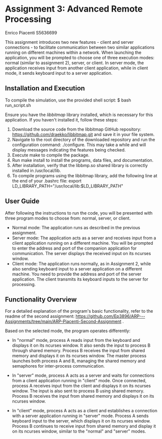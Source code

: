 # Assignment 3: Advanced Remote Processing

Enrico Piacenti S5636699

This assignment introduces two new features - client and server connections - to facilitate communication between two similar applications running on different machines within a network. When launching the application, you will be prompted to choose one of three execution modes: normal (similar to assignment 2), server, or client. In server mode, the application receives input from another client application, while in client mode, it sends keyboard input to a server application.

## Installation and Execution

To compile the simulation, use the provided shell script:
$ bash run_script.sh

Ensure you have the *libbitmap* library installed, which is necessary for this application. If you haven't installed it, follow these steps:
1. Download the source code from the libbitmap GitHub repository: https://github.com/draekko/libbitmap.git and save it in your file system.
2. Navigate to the root directory of the downloaded repository and run the configuration command: ./configure. This may take a while and will display messages indicating the features being checked.
3. Execute make to compile the package.
4. Run make install to install the programs, data files, and documentation.
5. After installation, verify that the libbmp.so shared library is correctly installed in /usr/local/lib.
6. To compile programs using the libbitmap library, add the following line at the end of your .bashrc file:
export LD_LIBRARY_PATH="/usr/local/lib:$LD_LIBRARY_PATH"


## User Guide

After following the instructions to run the code, you will be presented with three program modes to choose from: normal, server, or client.

- Normal mode: The application runs as described in the previous assignment.
- Server mode: The application acts as a server and receives input from a client application running on a different machine. You will be prompted to enter the address and port of the companion application for communication. The server displays the received input on its ncurses window.
- Client mode: The application runs normally, as in Assignment 2, while also sending keyboard input to a server application on a different machine. You need to provide the address and port of the server application. The client transmits its keyboard inputs to the server for processing.

## Functionality Overview

For a detailed explanation of the program's basic functionality, refer to the readme of the second assignment: https://github.com/Ep3896/ARP---Assignments/tree/main/ARP-Piacenti-Second-Assignment .

Based on the selected mode, the program operates differently:

- In "normal" mode, process A reads input from the keyboard and displays it on its ncurses window. It also sends the input to process B through shared memory. Process B receives the input from shared memory and displays it on its ncurses window. The master process launches both process A and B, managing the shared memory and semaphores for inter-process communication.

- In "server" mode, process A acts as a server and waits for connections from a client application running in "client" mode. Once connected, process A receives input from the client and displays it on its ncurses window. The input is also sent to process B using shared memory. Process B receives the input from shared memory and displays it on its ncurses window.

- In "client" mode, process A acts as a client and establishes a connection with a server application running in "server" mode. Process A sends keyboard input to the server, which displays it on its ncurses window. Process B continues to receive input from shared memory and display it on its ncurses window, similar to the "normal" and "server" modes.


